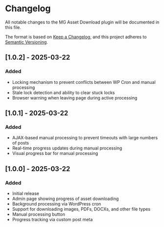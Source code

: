 # Changelog
All notable changes to the MG Asset Download plugin will be documented in this file.

The format is based on [Keep a Changelog](https://keepachangelog.com/en/1.0.0/),
and this project adheres to [Semantic Versioning](https://semver.org/spec/v2.0.0.html).

## [1.0.2] - 2025-03-22
### Added
- Locking mechanism to prevent conflicts between WP Cron and manual processing
- Stale lock detection and ability to clear stuck locks
- Browser warning when leaving page during active processing

## [1.0.1] - 2025-03-22
### Added
- AJAX-based manual processing to prevent timeouts with large numbers of posts
- Real-time progress updates during manual processing
- Visual progress bar for manual processing

## [1.0.0] - 2025-03-22
### Added
- Initial release
- Admin page showing progress of asset downloading
- Background processing via WordPress cron
- Support for downloading images, PDFs, DOCXs, and other file types
- Manual processing button
- Progress tracking via custom post meta